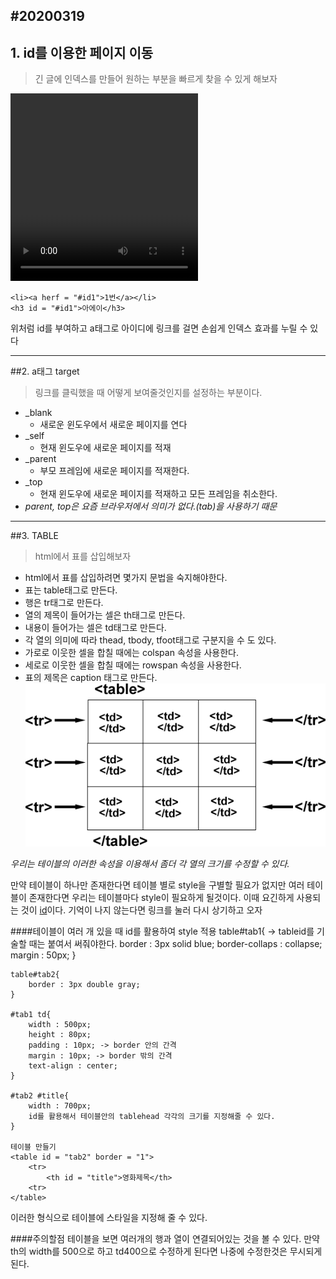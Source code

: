 #20200319
---
## <span id = "id">1. id를 이용한 페이지 이동</span>
> 긴 글에 인덱스를 만들어 원하는 부분을 빠르게 찾을 수 있게 해보자

<video src = "lee.mp4" width = "300px" height = "300px"></video>

    <li><a herf = "#id1">1번</a></li>
    <h3 id = "#id1">아에이</h3>
위처럼 id를 부여하고 a태그로 아이디에 링크를 걸면 손쉽게 인덱스 효과를 누릴 수 있다

---
##2. a태그 target
>링크를 클릭했을 때 어떻게 보여줄것인지를 설정하는 부분이다.
    <a herf ="" taget = "_blank"></a>
* _blank
  * 새로운 윈도우에서 새로운 페이지를 연다
* _self
  * 현재 윈도우에 새로운 페이지를 적재
* _parent
  * 부모 프레임에 새로운 페이지를 적재한다.
* _top
  * 현재 윈도우에 새로운 페이지를 적재하고 모든 프레임을 취소한다.
* *parent, top은 요즘 브라우저에서 의미가 없다.(tab)을 사용하기 때문*   

---
##3. TABLE
>html에서 표를 삽입해보자
* html에서 표를 삽입하려면 몇가지 문법을 숙지해야한다.
* 표는 table태그로 만든다.
* 행은 tr태그로 만든다.
* 열의 제목이 들어가는 셀은 th태그로 만든다.
* 내용이 들어가는 셀은 td태그로 만든다.
* 각 열의 의미에 따라 thead, tbody, tfoot태그로 구분지을 수 도 있다.
* 가로로 이웃한 셀을 합칠 때에는 colspan 속성을 사용한다.
* 세로로 이웃한 셀을 합칠 때에는 rowspan 속성을 사용한다.
* 표의 제목은 caption 태그로 만든다.
  <Br>
![alt](table.gif)

*우리는 테이블의 이러한 속성을 이용해서 좀더 각 열의 크기를 수정할 수 있다.*

만약 테이블이 하나만 존재한다면 테이블 별로 style을 구별할 필요가 없지만 여러 테이블이 존재한다면 우리는 테이블마다 style이 필요하게 될것이다.
이때 요긴하게 사용되는 것이 <a href ="#id">id</a>이다.
기억이 나지 않는다면 링크를 눌러 다시 상기하고 오자

####테이블이 여러 개 있을 때 id를 활용하여 style 적용
    table#tab1{ -> tableid를 기술할 때는 붙여서 써줘야한다.
        border : 3px solid blue;
        border-collaps : collapse;
        margin : 50px;
    }

    table#tab2{
        border : 3px double gray;
    }

    #tab1 td{
        width : 500px;
        height : 80px;
        padding : 10px; -> border 안의 간격
        margin : 10px; -> border 밖의 간격
        text-align : center;
    }

    #tab2 #title{ 
        width : 700px;
        id를 활용해서 테이블안의 tablehead 각각의 크기를 지정해줄 수 있다.
    }

    테이블 만들기
    <table id = "tab2" border = "1">
        <tr>
            <th id = "title">영화제목</th>
        <tr>
    </table>
이러한 형식으로 테이블에 스타일을 지정해 줄 수 있다.

####주의할점
테이블을 보면 여러개의 행과 열이 연결되어있는 것을 볼 수 있다.
만약 th의 width를 500으로 하고 td400으로 수정하게 된다면 나중에 수정한것은 무시되게 된다.



    